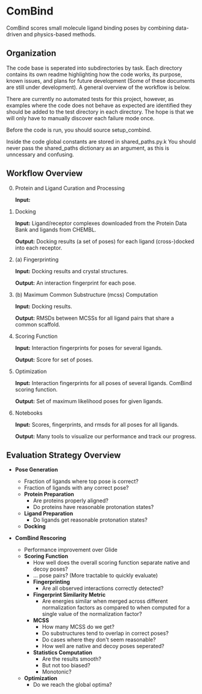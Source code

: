 # ComBind

ComBind scores small molecule ligand binding poses
by combining data-driven and physics-based methods.

## Organization

The code base is seperated into subdirectories by task.
Each directory contains its own readme highlighting
how the code works, its purpose, known issues, and plans
for future development (Some of these documents
are still under development). A general overview of the
workflow is below.

There are currently no automated tests for this project,
however, as examples where the code does not behave as
expected are identified they should be added to the test
directory in each directory. The hope is that we will only
have to manually discover each failure mode once.

Before the code is run, you should source setup_combind.

Inside the code global constants are stored in shared_paths.py.k
You should never pass the shared_paths dictionary
as an argument, as this is unncessary and confusing.

## Workflow Overview

0. Protein and Ligand Curation and Processing

   __Input:__ 

1. Docking
   
   __Input:__ Ligand/receptor complexes downloaded from the Protein Data Bank and ligands from CHEMBL.
   
   __Output:__ Docking results (a set of poses) for each ligand (cross-)docked into each receptor.

2. (a) Fingerprinting
   
   __Input:__ Docking results and crystal structures.
   
   __Output:__ An interaction fingerprint for each pose.

2. (b) Maximum Common Substructure (mcss) Computation

   __Input:__ Docking results.
   
   __Output:__ RMSDs between MCSSs for all ligand pairs that share a common scaffold.

3. Scoring Function
   
   __Input:__ Interaction fingerprints for poses for several ligands.
   
   __Output:__ Score for set of poses.

4. Optimization

   __Input:__ Interaction fingerprints for all poses of several ligands. ComBind scoring function.
   
   __Output:__ Set of maximum likelihood poses for given ligands.

5. Notebooks
   
   __Input:__ Scores, fingerprints, and rmsds for all poses for all ligands.
   
   __Output:__ Many tools to visualize our performance and track our progress.


## Evaluation Strategy Overview

- __Pose Generation__
  * Fraction of ligands where top pose is correct?
  * Fraction of ligands with any correct pose?
  - __Protein Preparation__
    * Are proteins properly aligned?
    * Do proteins have reasonable protonation states?
  - __Ligand Preparation__
    * Do ligands get reasonable protonation states?
  - __Docking__

- __ComBind Rescoring__
  * Performance improvement over Glide
  - __Scoring Function__
    * How well does the overall scoring function separate native and decoy poses?
    * ... pose pairs? (More tractable to quickly evaluate)
    - __Fingerprinting__
      * Are all observed interactions correctly detected?
    - __Fingerprint Similarity Metric__
      * Are energies similar when merged across different normalization factors
        as compared to when computed for a single value of the normalization factor?
    - __MCSS__
      * How many MCSS do we get?
      * Do substructures tend to overlap in correct poses?
      * Do cases where they don't seem reasonable?
      * How well are native and decoy poses seperated?
    - __Statistics Computation__
      * Are the results smooth?
      * But not too biased?
      * Monotonic?
  - __Optimization__
    * Do we reach the global optima?

